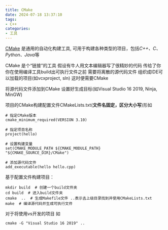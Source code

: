 ```yaml
---
title: CMake
date: 2024-07-18 13:37:10
tags:
- C++
categories: 
- 工具
---
```

[CMake](https://cmake.org/download/) 是通用的自动化构建工具, 可用于构建各种类型的项目，包括*C++、C、Python、Java*等

CMake 是个“链接”的工具 假设有牛人用文本编辑器写了很精妙的代码 传给了你 你在使用编译工具build出可执行文件之前 需要将离散的源代码文件 组织成IDE可以加载的项目(如vcxproject, sln)  这时便需要CMake

将源代码文件添加到CMake 设置好生成目标(如Visual Studio 16 2019, Ninja, MinGW)

项目的CMake构建配置文件CMakeLists.txt(**文件名固定，区分大小写**)形如
```
# 指定CMake版本
cmake_minimum_required(VERSION 3.10) 

# 指定项目名称 
project(hello)  

# 设置构建变量
set(CMAKE_MODULE_PATH ${CMAKE_MODULE_PATH} "${CMAKE_SOURCE_DIR}/CMake")

# 添加源代码文件
add_executable(hello hello.cpp)

```
基于配置文件构建项目：
```
mkdir build  # 创建一个build文件夹
cd build  # 进入build文件夹
cmake  ..  # 生成Makefile文件 ..表示去上级目录找到并使用CMakeLists.txt
make  # 编译源代码并生成可执行文件
```
对于将使用vs开发的项目 如
```
cmake -G "Visual Studio 16 2019" ..
```

